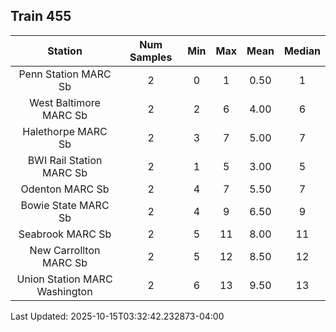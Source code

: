 ## Train 455

| Station | Num Samples | Min | Max | Mean | Median |
| :-----: | :---------: | :-: | :-: | :--: | :----: |
| Penn Station MARC Sb | 2 | 0 | 1 | 0.50 | 1 |
| West Baltimore MARC Sb | 2 | 2 | 6 | 4.00 | 6 |
| Halethorpe MARC Sb | 2 | 3 | 7 | 5.00 | 7 |
| BWI Rail Station MARC Sb | 2 | 1 | 5 | 3.00 | 5 |
| Odenton MARC Sb | 2 | 4 | 7 | 5.50 | 7 |
| Bowie State MARC Sb | 2 | 4 | 9 | 6.50 | 9 |
| Seabrook MARC Sb | 2 | 5 | 11 | 8.00 | 11 |
| New Carrollton MARC Sb | 2 | 5 | 12 | 8.50 | 12 |
| Union Station MARC Washington | 2 | 6 | 13 | 9.50 | 13 |


Last Updated: 2025-10-15T03:32:42.232873-04:00
